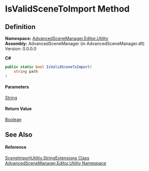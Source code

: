 # IsValidSceneToImport Method

## Definition

**Namespace:** [AdvancedSceneManager.Editor.Utility](N_AdvancedSceneManager_Editor_Utility.md)\
**Assembly:** AdvancedSceneManager (in AdvancedSceneManager.dll) Version: 0.0.0.0

**C#**

```c#
public static bool IsValidSceneToImport(
	string path
)
```

#### Parameters

&#x20; [String](https://learn.microsoft.com/dotnet/api/system.string)&#x20;

#### Return Value

[Boolean](https://learn.microsoft.com/dotnet/api/system.boolean)

## See Also

#### Reference

[SceneImportUtility.StringExtensions Class](T_AdvancedSceneManager_Editor_Utility_SceneImportUtility_StringExtensions.md)\
[AdvancedSceneManager.Editor.Utility Namespace](N_AdvancedSceneManager_Editor_Utility.md)
